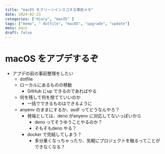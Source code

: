 ```yaml
---
title: "macOS をクリーンインスコする事前メモ"
date: 2024-02-23
categories: ["diary", "macOS" ]
tags: ["memo", " dotfile", "macOS", "upgrade", "update"]
menu: main
draft: false
---
```


# macOS をアプデするぞ

- アプデの前の事前整理をしたい
  - dotfile
  - ローカルにあるものの移動
    - GitHub にup できるのであればやる
  - 何を残して何を捨てていいのか
    - 一括でできるものはできるように
  - anyenv のままにするか、asdf ってどうなんやろ？
    - 発端としては、deno がanyenv に対応してないっぽいから
      - deno ってそうゆうことやるのか？
      - そもそもdeno やる？
    - docker で完結してしまう？
      - 多分重くなっちゃったり、気軽にプロジェクトを触るってことができなくなる？

